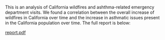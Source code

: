 This is an analysis of California wildfires and ashthma-related emergency department visits. We found a correlation between the overall increase of wildfires in California over time and
the increase in asthmatic issues present in the California population over time. The full report is below:

[report.pdf](https://github.com/cc1015/Asthma-Wildfire-Analysis/files/14551544/DS3000_Final_Project_.pdf)
